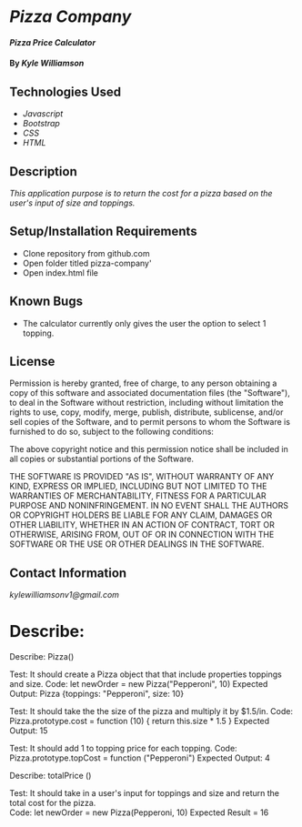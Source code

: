  # _Pizza Company_

#### _Pizza Price Calculator_

#### By _**Kyle Williamson**_

## Technologies Used

* _Javascript_
* _Bootstrap_
* _CSS_
* _HTML_

## Description

_This application purpose is to return the cost for a pizza based on the user's input of size and toppings._

## Setup/Installation Requirements

* Clone repository from github.com
* Open folder titled pizza-company'
* Open index.html file


## Known Bugs

* The calculator currently only gives the user the option to select 1 topping.

## License

Permission is hereby granted, free of charge, to any person obtaining a copy of this software and associated documentation files (the "Software"), to deal in the Software without restriction, including without limitation the rights to use, copy, modify, merge, publish, distribute, sublicense, and/or sell copies of the Software, and to permit persons to whom the Software is furnished to do so, subject to the following conditions:

The above copyright notice and this permission notice shall be included in all copies or substantial portions of the Software.

THE SOFTWARE IS PROVIDED "AS IS", WITHOUT WARRANTY OF ANY KIND, EXPRESS OR IMPLIED, INCLUDING BUT NOT LIMITED TO THE WARRANTIES OF MERCHANTABILITY, FITNESS FOR A PARTICULAR PURPOSE AND NONINFRINGEMENT. IN NO EVENT SHALL THE AUTHORS OR COPYRIGHT HOLDERS BE LIABLE FOR ANY CLAIM, DAMAGES OR OTHER LIABILITY, WHETHER IN AN ACTION OF CONTRACT, TORT OR OTHERWISE, ARISING FROM, OUT OF OR IN CONNECTION WITH THE SOFTWARE OR THE USE OR OTHER DEALINGS IN THE SOFTWARE.

## Contact Information

_kylewilliamsonv1@gmail.com_ 


# Describe: 
Describe: Pizza()

Test: 
It should create a Pizza object that that include properties toppings and size. 
Code:
let newOrder = new Pizza("Pepperoni", 10)
Expected Output: 
Pizza {toppings: "Pepperoni", size: 10}

Test: 
It should take the the size of the pizza and multiply it by $1.5/in.
Code: 
Pizza.prototype.cost = function (10) {
return this.size * 1.5 } 
Expected Output: 
15

Test:
It should add 1 to topping price for each topping.
Code:
Pizza.prototype.topCost = function ("Pepperoni") 
Expected Output: 4

Describe: totalPrice ()

Test: It should take in a user's input for toppings and size and return the total cost for the pizza.  
Code:
let newOrder = new Pizza(Pepperoni, 10)
Expected Result = 16



